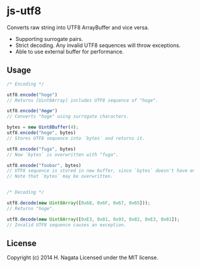 js-utf8
=======

Converts raw string into UTF8 ArrayBuffer and vice versa.

- Supporting surrogate pairs.
- Strict decoding. Any invalid UTF8 sequences will throw exceptions.
- Able to use external buffer for performance.

Usage
-----

```js
/* Encoding */

utf8.encode("hoge")
// Returns [Uint8Array] includes UTF8 sequence of "hoge".

utf8.encode("𝒉𝒐𝒈𝒆")
// Converts "hoge" using surrogate characters.

bytes = new Uint8Buffer(4);
utf8.encode("hoge", bytes)
// Stores UTF8 sequence into `bytes` and returns it.

utf8.encode("fuga", bytes)
// Now `bytes` is overwritten with "fuga".

utf8.encode("foobar", bytes)
// UTF8 sequence is stored in new buffer, since `bytes` doesn't have enough size.
// Note that `bytes` may be overwritten.


/* Decoding */

utf8.decode(new Uint8Array([0x68, 0x6F, 0x67, 0x65]));
// Returns "hoge".

utf8.decode(new Uint8Array([0xE3, 0x81, 0x93, 0x82, 0xE3, 0x81]);
// Invalid UTF8 sequence causes an exception.
```

License
-------
Copyright (c) 2014 H. Nagata Licensed under the MIT license.
